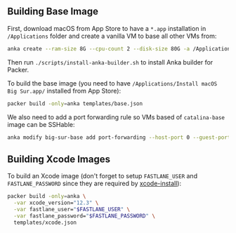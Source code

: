 ## Building Base Image

First, download macOS from App Store to have a `*.app` installation in `/Applications` folder and create a vanilla VM to
base all other VMs from:

```bash
anka create --ram-size 8G --cpu-count 2 --disk-size 80G -a /Applications/Install\ macOS\ Big\ Sur.app big-sur-vanilla
```

Then run `./scripts/install-anka-builder.sh` to install Anka builder for Packer.

To build the base image (you need to have `/Applications/Install macOS Big Sur.app/` installed from App Store):

```bash
packer build -only=anka templates/base.json
```

We also need to add a port forwarding rule so VMs based of `catalina-base` image can be SSHable:

```bash
anka modify big-sur-base add port-forwarding --host-port 0 --guest-port 22 ssh
```

## Building Xcode Images

To build an Xcode image (don't forget to setup `FASTLANE_USER` and `FASTLANE_PASSWORD` since they are required by
[xcode-install](https://github.com/KrauseFx/xcode-install#usage)):

```bash
packer build -only=anka \
  -var xcode_version="12.3" \
  -var fastlane_user="$FASTLANE_USER" \
  -var fastlane_password="$FASTLANE_PASSWORD" \
  templates/xcode.json
```

